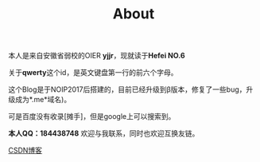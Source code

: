 ﻿---
layout: page
title: "About"
description: "这是个东西 " 
header-img: "img/orange.jpg"
---

本人是来自安徽省弱校的OIER **yjjr**，现就读于**Hefei NO.6**

关于**qwerty**这个id，是英文键盘第一行的前六个字母。

这个Blog是于NOIP2017后搭建的，目前已经升级到β版本，修复了一些bug，升级成为*.me*域名)。

可是百度没有收录[摊手]，但是google上可以搜索到。

**本人QQ：184438748**  欢迎与我联系，同时也欢迎互换友链。       
                       
[CSDN博客](http://blog.csdn.net/qwerty1125)



